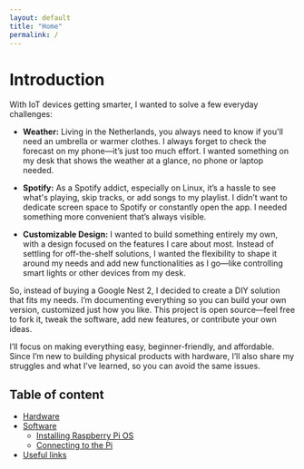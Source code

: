 ```yaml
---
layout: default
title: "Home"
permalink: /
---
```


# Introduction

With IoT devices getting smarter, I wanted to solve a few everyday challenges:

- **Weather:** Living in the Netherlands, you always need to know if you'll need an umbrella or warmer clothes. I always forget to check the forecast on my phone—it’s just too much effort. I wanted something on my desk that shows the weather at a glance, no phone or laptop needed.

- **Spotify:** As a Spotify addict, especially on Linux, it’s a hassle to see what's playing, skip tracks, or add songs to my playlist. I didn’t want to dedicate screen space to Spotify or constantly open the app. I needed something more convenient that’s always visible.

- **Customizable Design:** I wanted to build something entirely my own, with a design focused on the features I care about most. Instead of settling for off-the-shelf solutions, I wanted the flexibility to shape it around my needs and add new functionalities as I go—like controlling smart lights or other devices from my desk.

So, instead of buying a Google Nest 2, I decided to create a DIY solution that fits my needs. I’m documenting everything so you can build your own version, customized just how you like. This project is open source—feel free to fork it, tweak the software, add new features, or contribute your own ideas.

I’ll focus on making everything easy, beginner-friendly, and affordable. Since I’m new to building physical products with hardware, I’ll also share my struggles and what I’ve learned, so you can avoid the same issues.

## Table of content

- [Hardware](hardware.md)
- [Software](software/index.md)
    - [Installing Raspberry Pi OS](software/os-installation.md)
    - [Connecting to the Pi](software/find-pi.md)
- [Useful links](links.md)
